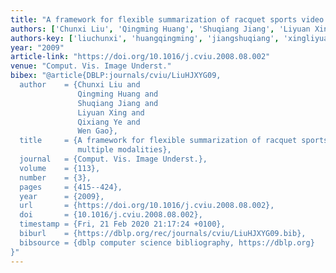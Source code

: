 ```yaml
---
title: "A framework for flexible summarization of racquet sports video using multiple modalities"
authors: ['Chunxi Liu', 'Qingming Huang', 'Shuqiang Jiang', 'Liyuan Xing', 'Qixiang Ye', 'Wen Gao 0001']
authors-key: ['liuchunxi', 'huangqingming', 'jiangshuqiang', 'xingliyuan', 'yeqixiang', 'gaowen']
year: "2009"
article-link: "https://doi.org/10.1016/j.cviu.2008.08.002"
venue: "Comput. Vis. Image Underst."
bibex: "@article{DBLP:journals/cviu/LiuHJXYG09,
  author    = {Chunxi Liu and
               Qingming Huang and
               Shuqiang Jiang and
               Liyuan Xing and
               Qixiang Ye and
               Wen Gao},
  title     = {A framework for flexible summarization of racquet sports video using
               multiple modalities},
  journal   = {Comput. Vis. Image Underst.},
  volume    = {113},
  number    = {3},
  pages     = {415--424},
  year      = {2009},
  url       = {https://doi.org/10.1016/j.cviu.2008.08.002},
  doi       = {10.1016/j.cviu.2008.08.002},
  timestamp = {Fri, 21 Feb 2020 21:17:24 +0100},
  biburl    = {https://dblp.org/rec/journals/cviu/LiuHJXYG09.bib},
  bibsource = {dblp computer science bibliography, https://dblp.org}
}"
---
```

